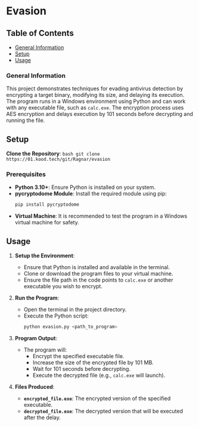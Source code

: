 # Evasion

## Table of Contents
- [General Information](#general-information)
- [Setup](#setup)
- [Usage](#usage)

### General Information

This project demonstrates techniques for evading antivirus detection by encrypting a target binary, modifying its size, and delaying its execution. The program runs in a Windows environment using Python and can work with any executable file, such as `calc.exe`. The encryption process uses AES encryption and delays execution by 101 seconds before decrypting and running the file.

## Setup

**Clone the Repository**:
    ```bash
    git clone https://01.kood.tech/git/Ragnar/evasion
    ```

### Prerequisites

- **Python 3.10+**: Ensure Python is installed on your system.
- **pycryptodome Module**: Install the required module using pip:
    ```bash
    pip install pycryptodome
    ```
- **Virtual Machine**: It is recommended to test the program in a Windows virtual machine for safety.

## Usage

1. **Setup the Environment**:
    - Ensure that Python is installed and available in the terminal.
    - Clone or download the program files to your virtual machine.
    - Ensure the file path in the code points to `calc.exe` or another executable you wish to encrypt.

2. **Run the Program**:
    - Open the terminal in the project directory.
    - Execute the Python script:
      ```bash
      python evasion.py <path_to_program>
      ```

3. **Program Output**:
    - The program will:
      - Encrypt the specified executable file.
      - Increase the size of the encrypted file by 101 MB.
      - Wait for 101 seconds before decrypting.
      - Execute the decrypted file (e.g., `calc.exe` will launch).

4. **Files Produced**:
    - **`encrypted_file.exe`**: The encrypted version of the specified executable.
    - **`decrypted_file.exe`**: The decrypted version that will be executed after the delay.